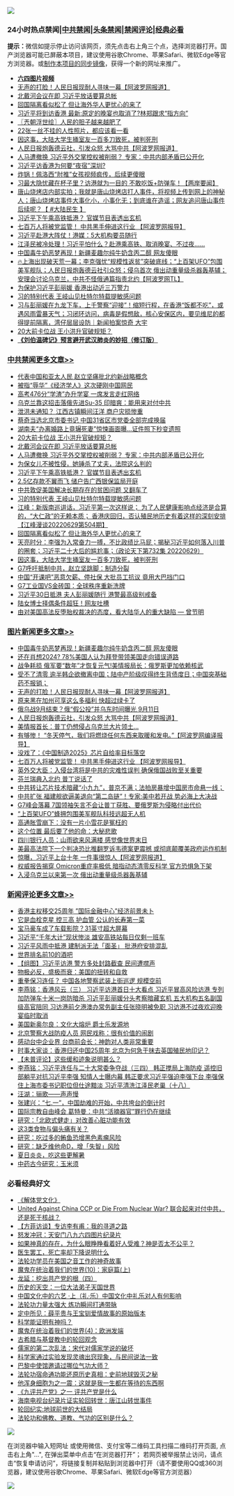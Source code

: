 ![](https://raw.githubusercontent.com/jsvpn/jsproxy/dev/64photo/fqnews-qr.jpg)

<div id="tt">
<h3>24小时热点禁闻|<a href="#%E4%B8%AD%E5%85%B1%E7%A6%81%E9%97%BB%E6%9B%B4%E5%A4%9A%E6%96%87%E7%AB%A0">中共禁闻</a>|<a href="#%E5%9B%BE%E7%89%87%E6%96%B0%E9%97%BB%E6%9B%B4%E5%A4%9A%E6%96%87%E7%AB%A0">头条禁闻</a>|<a href="#%E6%96%B0%E9%97%BB%E8%AF%84%E8%AE%BA%E6%9B%B4%E5%A4%9A%E6%96%87%E7%AB%A0">禁闻评论|<a href="#%E5%BF%85%E7%9C%8B%E7%BB%8F%E5%85%B8%E5%A5%BD%E6%96%87">经典必看</a></h3>
<div><b>提示：</b>微信如提示停止访问该网页，须先点击右上角三个点，选择浏览器打开。国产浏览器可能已屏蔽本项目，建议使用谷歌Chrome、苹果Safari、微软Edge等官方浏览器。或<a href="%E5%88%B6%E4%BD%9Cgit%E7%A6%81%E9%97%BB%E9%95%9C%E5%83%8F.md">制作本项目的同步镜像</a>，获得一个新的网址来推广。</div>
<ul>
<li><b><a href="http://d2.v2rss.gq/64.mp4" target="_blank">六四图片视频</a></b></li>
<li><a href="/topimagenews/20220630/1752087.md">无声的打脸！人民日报现耐人寻味一幕【阿波罗网报道】</a></li>
<li><a href="/cbnews/20220630/1752146.md">北戴河会议在即 习近平放话要算总帐</a></li>
<li><a href="/cbnews/20220630/1751985.md">回国隔离看似松了 但让海外华人更忧心的来了</a></li>
<li><a href="/cnnews/hknews/20220630/1752060.md">习近平将到访香港 最新:原定的晚宴也取消了?林郑跟求“指方向”</a></li>
<li><a href="/ssgc/20220630/1752018.md">〖兲朝浮世绘〗人民的胆子越来越肥了</a></li>
<li><a href="/funmedia/20220630/1752051.md">22张一丝不挂的人性照片，都应该看一看</a></li>
<li><a href="/cbnews/20220630/1751913.md">因这事，大陆大学生捅室友一百多刀致死，被判死刑</a></li>
<li><a href="/topimagenews/20220630/1752068.md">人民日报炮轰德云社，引发众怒 大骂中共【阿波罗网报道】</a></li>
<li><a href="/cbnews/20220630/1752145.md">人马遭撤换 习近平外交掌控权被削弱？ 专家：中共内部矛盾已公开化</a></li>
<li><a href="/headline/20220630/1752185.md">习近平访香港为何要“夜宿”深圳?</a></li>
<li><a href="/cnnews/20220630/1751905.md">炸锅！佩洛西“肘推”女孩视频疯传，后续更傻眼</a></li>
<li><a href="/bannedvideo/20220630/1752152.md">习最大隐忧藏在杯子里？访港就为一目的 不敢吃饭+防弹车！【两岸要闻】</a></li>
<li><a href="/bannedvideo/20220630/1752153.md">唐山烧烤店内部实拍；我就是唐山烧烤店打人事件，将视频上传到网上的神秘人；唐山烧烤店事件大事化小，小事化无；到底谁在造谣；网友追问唐山事件 后续呢？【 #大陆民生 】</a></li>
<li><a href="/cbnews/20220630/1752080.md">习近平下午乘高铁抵港？ 官媒节目表透出玄机</a></li>
<li><a href="/topimagenews/20220630/1752023.md">七百万人将被党监管！ 中共黑手伸进这行业 【阿波罗网报导】</a></li>
<li><a href="/cnnews/20220630/1752065.md">习近平赴港大阵仗！港媒：5大机构要员随行</a></li>
<li><a href="/bannedvideo/20220630/1752203.md">江泽民被冷处理！习近平怕什么？赴港乘高铁、取消晚宴、不过夜……</a></li>
<li><a href="/topimagenews/20220630/1752154.md">中国毒牛奶恶梦再现！新疆麦趣尔纯牛奶含丙二醇 网友傻眼</a></li>
<li><a href="/bannedvideo/20220630/1751875.md">🔥上海出现破天荒一幕；李克强忧“规模性返贫”突破底线；“上百架UFO”包围美军舰队；人民日报炮轰德云社引众怒；侵乌首次 俄出动重量级杀器轰基辅；安理会讨论乌克兰，中共不怪俄通篇指责北约【阿波罗网TL】</a></li>
<li><a href="/cnnews/hknews/20220630/1752061.md">为保护习近平彭丽媛 香港出动近三万警力</a></li>
<li><a href="/cbnews/20220630/1752059.md">习的特别代表 王岐山见杜特尔特载提敏感问题</a></li>
<li><a href="/bannedvideo/20220630/1752058.md">习与彭丽媛在九龙下车，上千警察“迎接”！缩短行程，在香港“饭都不吃”，或遇风雨雷暴天气；习闭环访问，病毒是假想敌，核心安保区内，要见维尼的都得提前隔离，湾仔层层设防｜新闻拍案惊奇 大宇</a></li>
<li><a href="/cbnews/20220630/1752207.md">20大前卡位战 王小洪升官破规矩？</a></li>
<li><b><a href="/comments/20200207/1272816.md" target="_blank">《刘伯温碑记》预言避开武汉肺炎的妙招（修订版）</a></b></li>
</ul>
</div>

<div class="catlist">
<h3><a href="/cbnews/" target="_blank">中共禁闻</a><span><a href="/cbnews/" target="_blank" rel="nofollow">更多文章>></a></span></h3>
<ul>
<li><a href="/cbnews/20220701/1752332.md" target="_blank">代表中国和亚太人民 赵立坚痛批北约新战略概念</a></li>
<li><a href="/cbnews/20220701/1752331.md" target="_blank">被指“辱华”《经济学人》这次硬刚中国网民</a></li>
<li><a href="/cbnews/20220701/1752330.md" target="_blank">高考476分“学渣”办升学宴 一席发言走红网络</a></li>
<li><a href="/cbnews/20220701/1752309.md" target="_blank">乌克兰靠这招击落俄先进Su-35 印暗爽：能用来对付中共</a></li>
<li><a href="/cbnews/20220701/1752269.md" target="_blank">泄洪未通知？ 江西古镇瞬间汪洋 商户灾损惨重</a></li>
<li><a href="/cbnews/20220630/1752253.md" target="_blank">蔡奇当选北京市委书记 中国31省区市党委全部完成换届</a></li>
<li><a href="/cbnews/20220630/1752252.md" target="_blank">湖南夫“办离婚路上竟辗死妻”惊悚画面曝…证件照下秒变遗照</a></li>
<li><a href="/cbnews/20220630/1752207.md" target="_blank">20大前卡位战 王小洪升官破规矩？</a></li>
<li><a href="/cbnews/20220630/1752146.md" target="_blank">北戴河会议在即 习近平放话要算总帐</a></li>
<li><a href="/cbnews/20220630/1752145.md" target="_blank">人马遭撤换 习近平外交掌控权被削弱？ 专家：中共内部矛盾已公开化</a></li>
<li><a href="/cbnews/20220630/1752144.md" target="_blank">为保女儿不被性侵，她锤杀了丈夫，法院这么判的</a></li>
<li><a href="/cbnews/20220630/1752080.md" target="_blank">习近平下午乘高铁抵港？ 官媒节目表透出玄机</a></li>
<li><a href="/cbnews/20220630/1752079.md" target="_blank">2.5亿存款不翼而飞 储户告广西银保监局开庭</a></li>
<li><a href="/cbnews/20220630/1752069.md" target="_blank">中共敦促美国解决长期存在的贫困问题 又翻车了</a></li>
<li><a href="/cbnews/20220630/1752059.md" target="_blank">习的特别代表 王岐山见杜特尔特载提敏感问题</a></li>
<li><a href="/cbnews/20220630/1752022.md" target="_blank">江峰：新版南巡讲话，习近平第一次这样说； 为了人民健康影响点经济是合算的，“大仁政”的无赖本质； 香港庆回归，否认殖民地历史有着这样的深刻安排【江峰漫谈20220629第504期】</a></li>
<li><a href="/cbnews/20220630/1751985.md" target="_blank">回国隔离看似松了 但让海外华人更忧心的来了</a></li>
<li><a href="/cbnews/20220630/1751960.md" target="_blank">天亮时分：李强为入常奋力一搏，不比政绩比马屁；揭秘习近平如何落入川普的圈套；习近平二十大后的尴尬事；（政论天下第732集 20220629）</a></li>
<li><a href="/cbnews/20220630/1751913.md" target="_blank">因这事，大陆大学生捅室友一百多刀致死，被判死刑</a></li>
<li><a href="/cbnews/20220630/1751869.md" target="_blank">G7呼吁抵制中共，赵立坚跳脚：制造分裂</a></li>
<li><a href="/cbnews/20220630/1751826.md" target="_blank">中国“开课吧”恶意欠薪、停社保 大批员工抗议 竟用大巴挡门口</a></li>
<li><a href="/cbnews/20220630/1751813.md" target="_blank">G7工业国VS金砖国：全球秩序重新洗牌</a></li>
<li><a href="/cbnews/20220630/1751796.md" target="_blank">习近平30日抵港 夫人彭丽媛随行 港警最高级别戒备</a></li>
<li><a href="/cbnews/20220629/1751675.md" target="_blank">陆女博士择偶条件超狂！网友吐槽</a></li>
<li><a href="/comments/20220629/1751587.md" target="_blank">由对美国高法反堕胎权裁决的态度，看大陆华人的重大缺陷 — 曾节明</a></li>

</ul>
</div>
<div class="catlist">
<h3><a href="/topimagenews/" target="_blank">图片新闻</a><span><a href="/topimagenews/" target="_blank" rel="nofollow">更多文章>></a></span></h3>
<ul>
<li><a href="/topimagenews/20220630/1752154.md" target="_blank">中国毒牛奶恶梦再现！新疆麦趣尔纯牛奶含丙二醇 网友傻眼</a></li>
<li><a href="/topimagenews/20220630/1752143.md" target="_blank">还在肖想2024? 78%美国人认为拜登带领美国走向错误道路</a></li>
<li><a href="/topimagenews/20220630/1752113.md" target="_blank">战争耗损 俄军要“数年”才恢复元气!美情报局长：俄罗斯更加依赖核武</a></li>
<li><a href="/topimagenews/20220630/1752098.md" target="_blank">受不了清零 逾半韩企欲撤离中国；陆中产阶级叹得终生背债度日；中国突基础药不报销；</a></li>
<li><a href="/topimagenews/20220630/1752087.md" target="_blank">无声的打脸！人民日报现耐人寻味一幕【阿波罗网报道】</a></li>
<li><a href="/topimagenews/20220630/1752078.md" target="_blank">原来黑在加州可享这么多福利 快超过绿卡了</a></li>
<li><a href="/topimagenews/20220630/1752077.md" target="_blank">俄乌战9月结束？俄“假公投”并乌东时间曝光 9月11日</a></li>
<li><a href="/topimagenews/20220630/1752068.md" target="_blank">人民日报炮轰德云社，引发众怒 大骂中共【阿波罗网报道】</a></li>
<li><a href="/topimagenews/20220630/1752050.md" target="_blank">美情报首长：普丁仍想侵占乌克兰大片领土…</a></li>
<li><a href="/topimagenews/20220630/1752040.md" target="_blank">有够惨！ “冬天停气，我们将燃烧任何东西来取暖和发电。”【阿波罗网编译报导】</a></li>
<li><a href="/topimagenews/20220630/1752035.md" target="_blank">没戏了：《中国制造2025》芯片自给率目标落空</a></li>
<li><a href="/topimagenews/20220630/1752023.md" target="_blank">七百万人将被党监管！ 中共黑手伸进这行业 【阿波罗网报导】</a></li>
<li><a href="/topimagenews/20220630/1752004.md" target="_blank">英外交大臣：入侵台湾将是中共的灾难性误判 确保俄国战败至关重要</a></li>
<li><a href="/topimagenews/20220630/1751983.md" target="_blank">芬兰瑞典入北约 普丁说话了</a></li>
<li><a href="/topimagenews/20220629/1751700.md" target="_blank">中共转让芯片技术暗藏“小九九”，普京不满；法拍房暴增中国房市命悬一线；</a></li>
<li><a href="/topimagenews/20220629/1751574.md" target="_blank">中共扩张 福建舰欲逼美退向“第二岛链”！专家:美中若开战 势必海上大决战</a></li>
<li><a href="/topimagenews/20220629/1751562.md" target="_blank">G7峰会落幕 7国领袖矢言不会让普丁获胜、要俄罗斯为侵略付出代价</a></li>
<li><a href="/topimagenews/20220629/1751561.md" target="_blank">“上百架UFO”蜂拥包围美军舰队科技远超无人机</a></li>
<li><a href="/topimagenews/20220629/1751508.md" target="_blank">高通胀雪崩下：没有一片小雪花是冤枉的</a></li>
<li><a href="/topimagenews/20220629/1751469.md" target="_blank">这个位置 最后要了他的命：大秘悲歌</a></li>
<li><a href="/topimagenews/20220629/1751384.md" target="_blank">四川银行人员：山雨欲来风满楼 感觉像世界末日</a></li>
<li><a href="/topimagenews/20220628/1751341.md" target="_blank">美最高法院下一个判决恐比推翻罗诉韦德案更震撼 或彻底颠覆美政府运作机制</a></li>
<li><a href="/topimagenews/20220628/1751331.md" target="_blank">惊曝，习近平上台十年 一件事很惊人【阿波罗网报道】</a></li>
<li><a href="/topimagenews/20220628/1751260.md" target="_blank">权威报告揭穿 Omicron重症率极低 暗指动态清零反科学 官方恐惧急下架</a></li>
<li><a href="/topimagenews/20220628/1751232.md" target="_blank">入浸乌克兰以来第一次 俄出动重量级杀器轰基辅</a></li>

</ul>
</div>
<div class="catlist">
<h3><a href="/comments/" target="_blank">新闻评论</a><span><a href="/comments/" target="_blank" rel="nofollow">更多文章>></a></span></h3>
<ul>
<li><a href="/comments/20220701/1752343.md" target="_blank">香港主权移交25周年 ”国际金融中心”经济前景未卜</a></li>
<li><a href="/comments/20220701/1752321.md" target="_blank">它是血栓克星 控三高 护血管 公认的长寿第一菜</a></li>
<li><a href="/comments/20220701/1752318.md" target="_blank">宝马豪车成了车载影院？31英寸超大屏幕</a></li>
<li><a href="/comments/20220701/1752308.md" target="_blank">习近平“千年大计”现状惨淡 雄安高铁站每日仅剩一班车</a></li>
<li><a href="/comments/20220701/1752307.md" target="_blank">习近平风雨中抵港 建制派无法「面圣」 批港府安排混乱</a></li>
<li><a href="/comments/20220701/1752305.md" target="_blank">世界排名前10的酒吧</a></li>
<li><a href="/comments/20220701/1752302.md" target="_blank">【组图】习近平访港 警方多处封路截查 民间遭噤声</a></li>
<li><a href="/comments/20220701/1752287.md" target="_blank">物极必反，盛极而衰：美国的扭转和自救</a></li>
<li><a href="/comments/20220701/1752279.md" target="_blank">重拳保习连任？ 中国各地警察武装上街巡逻 规模空前</a></li>
<li><a href="/comments/20220701/1752267.md" target="_blank">李燕铭：香港风云（三） 习近平访港首日十大看点 习近平冒高风险访港 专列加防弹车十米一岗防暗杀 习近平彭丽媛分头考察暗藏玄机 五大机构五名副国级高官陪同 习访港前夕港澳办常务副主任张晓明被免职 习访港不过夜欢迎晚宴临时取消</a></li>
<li><a href="/comments/20220630/1752248.md" target="_blank">美国新奥尔良：文化大熔炉 爵士乐发源地</a></li>
<li><a href="/comments/20220630/1752239.md" target="_blank">北京警察大战防疫人员 网民戏称：很有价值的闹剧</a></li>
<li><a href="/comments/20220630/1752238.md" target="_blank">感动台中企业界 台商前会长：神韵对人类非常重要</a></li>
<li><a href="/comments/20220630/1752237.md" target="_blank">时事大家谈：香港归还中国25周年 北京为何急于抹去英国殖民地印记？</a></li>
<li><a href="/comments/20220630/1752186.md" target="_blank">【未普评论】这些缓和迹象说明甚么？</a></li>
<li><a href="/comments/20220630/1752181.md" target="_blank">李燕铭：习近平连任与二十大常委争夺战（三四） 韩正搅局上海防疫 遥控旧部躺平对抗习近平李强 知情人士曝内幕 韩正要求习近平强迫李强下台 李强保住上海市委书记职位但仕途黯淡 习近平清洗江泽民老巢（十八）</a></li>
<li><a href="/comments/20220630/1752176.md" target="_blank">汪湖：骊歌——声声慢</a></li>
<li><a href="/comments/20220630/1752173.md" target="_blank">张建兴：“七.一”，中国劫难的开始，中共垮台的倒计时</a></li>
<li><a href="/comments/20220630/1752164.md" target="_blank">国际宗教自由峰会 葛特曼：中共“活摘器官”罪行仍在继续</a></li>
<li><a href="/comments/20220630/1752122.md" target="_blank">研究：「北欧式健走」对改善心脏功能有效</a></li>
<li><a href="/comments/20220630/1752121.md" target="_blank">这3类食物与偏头痛有关？</a></li>
<li><a href="/comments/20220630/1752120.md" target="_blank">研究：吃过多的鲔鱼恐增黑色素瘤风险</a></li>
<li><a href="/comments/20220630/1752119.md" target="_blank">研究：缺乏维他命D，增「失智」风险</a></li>
<li><a href="/comments/20220630/1752118.md" target="_blank">夏日炎炎，吃这些更解暑</a></li>
<li><a href="/comments/20220630/1752117.md" target="_blank">中药古今研究：玉米须</a></li>

</ul>
</div>

<div class="catlist">
<h3>必看经典好文</h3>
<ul>
<li><a href="/bookwiki/20130610/138400.md" target="_blank">《解体党文化》</a></li>
<li><a href="/comments/20200820/1451960.md" target="_blank">United Against China CCP or Die From Nuclear War? 联合起来对付中共，还是死于核战？</a></li>
<li><a href="/comments/20210804/1600181.md" target="_blank">【方菲访谈】专访李有甫：我的寻道之路</a></li>
<li><a href="/comments/20200604/783200.md" target="_blank">怒发冲冠：天安门八九六四图片纪录片</a></li>
<li><a href="/comments/20200623/1346844.md" target="_blank">如果神真的存在，为什么眼睁睁看着好人受难？神是否太不公平？</a></li>
<li><a href="/sohnews/20150904/445868.md" target="_blank">医生罢工，死亡率却下降说明什么</a></li>
<li><a href="/comments/20200511/1326751.md" target="_blank">法轮功学员在美国之音工作的神奇故事</a></li>
<li><a href="/topimagenews/20180529/950153.md" target="_blank">魔鬼在统治着我们的世界(10)：家庭篇(上)</a></li>
<li><a href="/comments/20200930/1405812.md" target="_blank">龙延：挖出共产党的根（四）</a></li>
<li><a href="/tculture/20121025/73067.md" target="_blank">历史的天空：一位大法弟子天国世界</a></li>
<li><a href="/comments/20220611/1744476.md" target="_blank">中国文化中的六艺 ·上（礼·乐）中国文化中礼乐对人有何影响</a></li>
<li><a href="/cbnews/20200816/1381005.md" target="_blank">法轮功力量太强大 炼功瞬间打通带脉</a></li>
<li><a href="/comments/20200616/1345658.md" target="_blank">定中所见：薛平贵与王宝钏爱情故事的原始版本</a></li>
<li><a href="/comments/20220112/1678403.md" target="_blank">科学能证明有神吗？</a></li>
<li><a href="/topimagenews/20180522/946266.md" target="_blank">魔鬼在统治着我们的世界(4)：欧洲发端</a></li>
<li><a href="/comments/20220503/1727847.md" target="_blank">古希腊与基督教中的轮回观念</a></li>
<li><a href="/tculture/20181126/1037279.md" target="_blank">儒家的第二次乱法：宋代对儒家学说的破坏</a></li>
<li><a href="/comments/20200921/1400587.md" target="_blank">科学家通过实验发现灵魂出窍现象，与民间说法一致</a></li>
<li><a href="/comments/20210728/1595695.md" target="_blank">巴黎中使馆邀请过哪位气功大师？</a></li>
<li><a href="/tculture/20121025/73069.md" target="_blank">法轮功宿命通功能还原历史真相：史前地球毁灭之秘</a></li>
<li><a href="/topimagenews/20210219/1489990.md" target="_blank">他浑身细胞为之一震：这就是我一生都在等待的东西啊</a></li>
<li><a href="/bookonline/20131116/201056.md" target="_blank">《九评共产党》之一 评共产党是什么</a></li>
<li><a href="/aomi/life/20150328/379826.md" target="_blank">海南电视台纪录片证实轮回转世：唐江山转世事件</a></li>
<li><a href="/comments/20200920/582873.md" target="_blank">轮回纪实:地球前世的大结局</a></li>
<li><a href="/comments/20220329/1711172.md" target="_blank">法轮功和佛教、道教、气功的区别是什么？</a></li>

</ul>
</div>

![](https://raw.githubusercontent.com/jsvpn/jsproxy/dev/64photo/fqnews-qr.jpg)

在浏览器中输入短网址 或使用微信、支付宝等二维码工具扫描二维码打开页面, 点击右上角"...", 在弹出菜单中点击“在浏览器打开”； 若网页被举报禁止访问，请点击“恢复申请访问”，将链接复制并粘贴到浏览器中打开（请不要使用QQ或360浏览器，建议使用谷歌Chrome、苹果Safari、微软Edge等官方浏览器）

![](https://raw.githubusercontent.com/jsvpn/jsproxy/dev/64photo/wx.jpg)